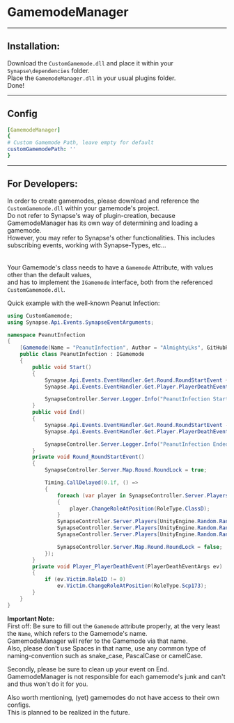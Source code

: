 # GamemodeManager

---

## Installation:
Download the `CustomGamemode.dll` and place it within your `Synapse\dependencies` folder.  
Place the `GamemodeManager.dll` in your usual plugins folder.  
Done!

---

## Config

```yaml
[GamemodeManager]
{
# Custom Gamemode Path, leave empty for default
customGamemodePath: ''
}
```

---

## For Developers:
In order to create gamemodes, please download and reference the `CustomGamemode.dll` within your gamemode's project.  
Do not refer to Synapse's way of plugin-creation, because GamemodeManager has its own way of determining and loading a gamemode.  
However, you may refer to Synapse's other functionalities. This includes subscribing events, working with Synapse-Types, etc...  
<br><br>
Your Gamemode's class needs to have a `Gamemode` Attribute, with values other than the default values,  
and has to implement the `IGamemode` interface,  both from the referenced `CustomGamemode.dll`.  

Quick example with the well-known Peanut Infection:
```cs
using CustomGamemode;
using Synapse.Api.Events.SynapseEventArguments;

namespace PeanutInfection
{
    [Gamemode(Name = "PeanutInfection", Author = "AlmightyLks", GitHubRepo = "https://github.com/AlmightyLks/SomeRepo",  Version = "1.0.0.0")]
    public class PeanutInfection : IGamemode
    {
        public void Start()
        {
            Synapse.Api.Events.EventHandler.Get.Round.RoundStartEvent += Round_RoundStartEvent;
            Synapse.Api.Events.EventHandler.Get.Player.PlayerDeathEvent += Player_PlayerDeathEvent;

            SynapseController.Server.Logger.Info("PeanutInfection Started");
        }
        public void End()
        {
            Synapse.Api.Events.EventHandler.Get.Round.RoundStartEvent -= Round_RoundStartEvent;
            Synapse.Api.Events.EventHandler.Get.Player.PlayerDeathEvent -= Player_PlayerDeathEvent;

            SynapseController.Server.Logger.Info("PeanutInfection Ended");
        }
        private void Round_RoundStartEvent()
        {
            SynapseController.Server.Map.Round.RoundLock = true;

            Timing.CallDelayed(0.1f, () =>
            {
                foreach (var player in SynapseController.Server.Players)
                {
                    player.ChangeRoleAtPosition(RoleType.ClassD);
                }
                SynapseController.Server.Players[UnityEngine.Random.Range(0, (SynapseController.Server.Players.Count - 1))].ChangeRoleAtPosition(RoleType.Scp173);
                SynapseController.Server.Players[UnityEngine.Random.Range(0, (SynapseController.Server.Players.Count - 1))].ChangeRoleAtPosition(RoleType.Scp173);
                SynapseController.Server.Players[UnityEngine.Random.Range(0, (SynapseController.Server.Players.Count - 1))].ChangeRoleAtPosition(RoleType.Scp173);

                SynapseController.Server.Map.Round.RoundLock = false;
            });
        }
        private void Player_PlayerDeathEvent(PlayerDeathEventArgs ev)
        {
            if (ev.Victim.RoleID != 0)
                ev.Victim.ChangeRoleAtPosition(RoleType.Scp173);
        }
    }
}

```

**Important Note:**  
First off: Be sure to fill out the `Gamemode` attribute properly, at the very least the `Name`, which refers to the Gamemode's name.  
GamemodeManager will refer to the Gamemode via that name.  
Also, please don't use Spaces in that name, use any common type of naming-convention such as snake_case, PascalCase or camelCase.  

Secondly, please be sure to clean up your event on End.  
GamemodeManager is not responsible for each gamemode's junk and can't and thus won't do it for you.  

Also worth mentioning, (yet) gamemodes do not have access to their own configs.  
This is planned to be realized in the future.
